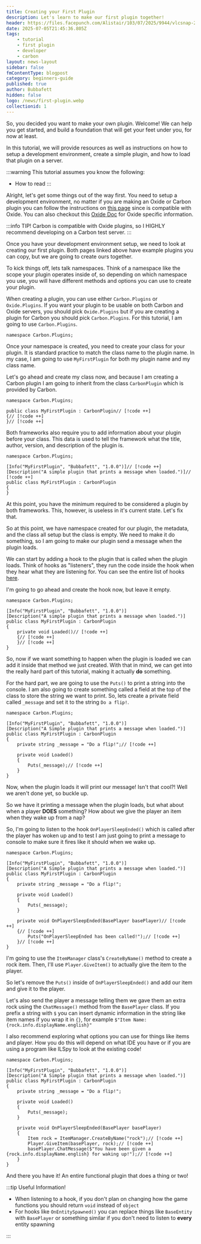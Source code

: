 ```yaml
---
title: Creating your First Plugin
description: Let's learn to make our first plugin together!
header: https://files.facepunch.com/Alistair/103/07/2025/9944/vlcsnap-2025-07-03-08h13m45s177-min.png
date: 2025-07-05T21:45:36.805Z
tags:
    - tutorial
    - first plugin
    - developer
    - carbon
layout: news-layout
sidebar: false
fmContentType: blogpost
category: beginners-guide
published: true
author: Bubbafett
hidden: false
logo: /news/first-plugin.webp
collectionid: 1
---
```


<NewsSectionTitle text="Introduction" author="bubbafett5611"/>
<NewsSection>

So, you decided you want to make your own plugin. Welcome! We can help you get started, and build a foundation that will get your feet under you, for now at least.

In this tutorial, we will provide resources as well as instructions on how to setup a development environment, create a simple plugin, and how to load that plugin on a server.

:::warning
This tutorial assumes you know the following:
- How to read
:::

</NewsSection>

<NewsSectionSubtitle text="Let's get started!"/>
<NewsSection>

Alright, let's get some things out of the way first. You need to setup a development environment, no matter if you are making an Oxide or Carbon plugin you can follow the instructions on [this page](https://carbonmod.gg/devs/creating-your-project) since is compatible with Oxide. You can also checkout this [Oxide Doc](https://docs.oxidemod.com/guides/developers/development-environment) for Oxide specific information.

:::info TIP!
Carbon is compatible with Oxide plugins, so I HIGHLY recommend developing on a Carbon test server.
:::

Once you have your development environment setup, we need to look at creating our first plugin. Both pages linked above have example plugins you can copy, but we are going to create ours together.

To kick things off, lets talk namespaces. Think of a namespace like the scope your plugin operates inside of, so depending on which namespace you use, you will have different methods and options you can use to create your plugin.

When creating a plugin, you can use either `Carbon.Plugins` or `Oxide.Plugins`. If you want your plugin to be usable on both Carbon and Oxide servers, you should pick `Oxide.Plugins` but if you are creating a plugin for Carbon you should pick `Carbon.Plugins`. For this tutorial, I am going to use `Carbon.Plugins`.

```cs:line-numbers
namespace Carbon.Plugins;
```

Once your namespace is created, you need to create your class for your plugin. It is standard practice to match the class name to the plugin name. In my case, I am going to use `MyFirstPlugin` for both my plugin name and my class name. 

Let's go ahead and create my class now, and because I am creating a Carbon plugin I am going to inherit from the class `CarbonPlugin` which is provided by Carbon.
```cs:line-numbers
namespace Carbon.Plugins;

public class MyFirstPlugin : CarbonPlugin// [!code ++]
{// [!code ++]
}// [!code ++]
```

Both frameworks also require you to add information about your plugin before your class. This data is used to tell the framework what the title, author, version, and description of the plugin is.
```cs:line-numbers
namespace Carbon.Plugins;

[Info("MyFirstPlugin", "Bubbafett", "1.0.0")]// [!code ++]
[Description("A simple plugin that prints a message when loaded.")]// [!code ++]
public class MyFirstPlugin : CarbonPlugin
{
}
```
At this point, you have the minimum required to be considered a plugin by both frameworks. This, however, is useless in it's current state. Let's fix that.
</NewsSection>
<NewsSectionSubtitle text="Do a flip!"/>
<NewsSection>

So at this point, we have namespace created for our plugin, the metadata, and the class all setup but the class is empty. We need to make it do something, so I am going to make our plugin send a message when the plugin loads.

We can start by adding a hook to the plugin that is called when the plugin loads. Think of hooks as "listeners", they run the code inside the hook when they hear what they are listening for. You can see the entire list of hooks [here](https://carbonmod.gg/references/hooks/).

I'm going to go ahead and create the hook now, but leave it empty.
```cs:line-numbers
namespace Carbon.Plugins;

[Info("MyFirstPlugin", "Bubbafett", "1.0.0")]
[Description("A simple plugin that prints a message when loaded.")]
public class MyFirstPlugin : CarbonPlugin
{
    private void Loaded()// [!code ++]
    {// [!code ++]
    }// [!code ++]
}
```
So, now if we want something to happen when the plugin is loaded we can add it inside that method we just created. With that in mind, we can get into the really hard part of this tutorial, making it actually **do** something.

For the hard part, we are going to use the `Puts()` to print a string into the console. I am also going to create something called a field at the top of the class to store the string we want to print. So, lets create a private field called `_message` and set it to the string `Do a flip!`.
```cs:line-numbers
namespace Carbon.Plugins;

[Info("MyFirstPlugin", "Bubbafett", "1.0.0")]
[Description("A Simple plugin that prints a message when loaded.")]
public class MyFirstPlugin : CarbonPlugin
{
    private string _message = "Do a flip!";// [!code ++]

    private void Loaded()
    {
        Puts(_message);// [!code ++]
    }
}
```

Now, when the plugin loads it will print our message! Isn't that cool?! Well we aren't done yet, so buckle up.
</NewsSection>
<NewsSectionSubtitle text="Rock'n'Roll"/>
<NewsSection>

So we have it printing a message when the plugin loads, but what about when a player **DOES** something? How about we give the player an item when they wake up from a nap?

So, I'm going to listen to the hook `OnPlayerSleepEnded()` which is called after the player has woken up and to test I am just going to print a message to console to make sure it fires like it should when we wake up.
```cs:line-numbers
namespace Carbon.Plugins;

[Info("MyFirstPlugin", "Bubbafett", "1.0.0")]
[Description("A Simple plugin that prints a message when loaded.")]
public class MyFirstPlugin : CarbonPlugin
{
    private string _message = "Do a flip!";
    
    private void Loaded()
    {
        Puts(_message);
    }
    
    private void OnPlayerSleepEnded(BasePlayer basePlayer)// [!code ++]
    {// [!code ++]
        Puts("OnPlayerSleepEnded has been called!");// [!code ++]
    }// [!code ++]
}
```

I'm going to use the `ItemManager` class's `CreateByName()` method to create a rock item. Then, I'll use `Player.GiveItem()` to actually give the item to the player.

So let's remove the `Puts()` inside of `OnPlayerSleepEnded()` and add our item and give it to the player.

Let's also send the player a message telling them we gave them an extra rock using the `ChatMessage()` method from the `BasePlayer` class. If you prefix a string with `$` you can insert dynamic information in the string like item names if you wrap it in `{}`, for example `$"Item Name: {rock.info.displayName.english}"`

I also recommend exploring what options you can use for things like items and player. How you do this will depend on what IDE you have or if you are using a program like ILSpy to look at the existing code!

```cs:line-numbers
namespace Carbon.Plugins;

[Info("MyFirstPlugin", "Bubbafett", "1.0.0")]
[Description("A Simple plugin that prints a message when loaded.")]
public class MyFirstPlugin : CarbonPlugin
{
    private string _message = "Do a flip!";
    
    private void Loaded()
    {
        Puts(_message);
    }
    
    private void OnPlayerSleepEnded(BasePlayer basePlayer)
    {
        Item rock = ItemManager.CreateByName("rock");// [!code ++]
        Player.GiveItem(basePlayer, rock);// [!code ++]
        basePlayer.ChatMessage($"You have been given a {rock.info.displayName.english} for waking up!");// [!code ++]
    }
}
```

And there you have it! An entire functional plugin that does a thing or two!

:::tip Useful Information!

- When listening to a hook, if you don't plan on changing how the game functions you should return `void` instead of `object`
- For hooks like `OnEntitySpawned()` you can replace things like `BaseEntity` with `BasePlayer` or something similar if you don't need to listen to **every** entity spawning

:::
</NewsSection>